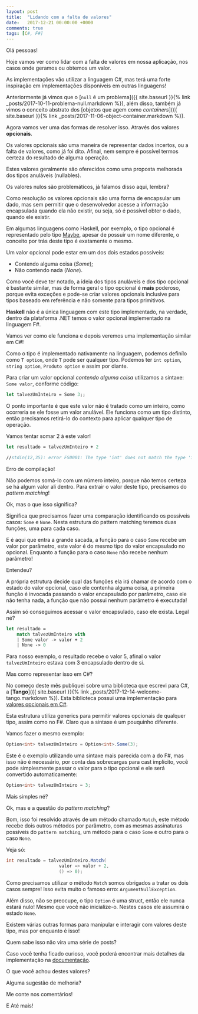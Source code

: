 ```yaml
---
layout: post
title:  "Lidando com a falta de valores"
date:   2017-12-21 00:00:00 +0000
comments: true
tags: [C#, F#]
---
```


Olá pessoas!

Hoje vamos ver como lidar com a falta de valores em nossa aplicação, nos casos onde geramos ou obtemos um valor.

As implementações vão utilizar a linguagem C#, mas terá uma forte inspiração em implementações disponíveis em outras linguagens!

<!--more-->

Anteriormente já vimos que o [`null` é um problema]({{ site.baseurl }}{% link _posts/2017-10-11-problema-null.markdown %}), além disso, também já vimos o conceito abstrato dos [objetos que agem como *containers*]({{ site.baseurl }}{% link _posts/2017-11-06-object-container.markdown %}).

Agora vamos ver uma das formas de resolver isso. Através dos valores **opcionais**.

Os valores opcionais são uma maneira de representar dados incertos, ou a falta de valores, como já foi dito. Afinal, nem sempre é possível termos certeza do resultado de alguma operação.

Estes valores geralmente são oferecidos como uma proposta melhorada dos tipos anuláveis (nullables).

Os valores nulos são problemáticos, já falamos disso aqui, lembra? 

Como resolução os valores opcionais são uma forma de encapsular um dado, mas sem permitir que o desenvolvedor acesse a informação encapsulada quando ela não existir, ou seja, só é possível obter o dado, quando ele existir.

Em algumas linguagens como Haskell, por exemplo, o tipo opcional é representado pelo tipo [Maybe](https://hackage.haskell.org/package/base-4.10.0.0/docs/Data-Maybe.html), apesar de possuir um nome diferente, o conceito por trás deste tipo é exatamente o mesmo.

Um valor opcional pode estar em um dos dois estados possíveis:

* Contendo alguma coisa (*Some*);
* Não contendo nada (*None*).

Como você deve ter notado, a ideia dos tipos anuláveis e dos tipo opcional é bastante similar, mas de forma geral o tipo opcional é **mais** poderoso, porque evita exceções e pode-se criar valores opcionais inclusive para tipos baseado em referência e não somente para tipos primitivos.

**Haskell** não é a única linguagem com este tipo implementado, na verdade, dentro da plataforma .NET temos o valor opcional implementado na linguagem F#.

Vamos ver como ele funciona e depois veremos uma implementação similar em C#!

Como o tipo é implementado nativamente na linguagem, podemos definílo como `T option`, onde `T` pode ser qualquer tipo. Podemos ter `int option`, `string option`, `Produto option` e assim por diante.

Para criar um valor opcional *contendo alguma coisa* utilizamos a sintaxe: `Some valor`, conforme código:

```fsharp
let talvezUmInteiro = Some 3;;
```

O ponto importante é que este valor não é tratado como um inteiro, como ocorreria se ele fosse um valor anulável. Ele funciona como um tipo distinto, então precisamos retirá-lo do contexto para aplicar qualquer tipo de operação.

Vamos tentar somar 2 à este valor!

```fsharp
let resultado = talvezUmInteiro + 2

//stdin(12,35): error FS0001: The type 'int' does not match the type 'int option'
```

Erro de compilação!

Não podemos somá-lo com um número inteiro, porque não temos certeza se há algum valor ali dentro.
Para extrair o valor deste tipo, precisamos do *pattern matching*!

Ok, mas o que isso significa?

Significa que precisamos fazer uma comparação identificando os possíveis casos: `Some` e `None`. Nesta estrutura do pattern matching teremos duas funções, uma para cada caso.

E é aqui que entra a grande sacada, a função para o caso `Some` recebe um valor por parâmetro, este valor é do mesmo tipo do valor encapsulado no opcional. Enquanto a função para o caso `None` não recebe nenhum parâmetro!

Entendeu?

A própria estrutura decide qual das funções ela irá chamar de acordo com o estado do valor opcional, caso ele contenha alguma coisa, a primeira função é invocada passando o valor encapsulado por parâmetro, caso ele não tenha nada, a função que não possui nenhum parâmetro é executada!

Assim só conseguimos acessar o valor encapsulado, caso ele exista. Legal né?


```fsharp
let resultado =
    match talvezUmInteiro with
    | Some valor -> valor + 2
    | None -> 0
```

Para nosso exemplo, o resultado recebe o valor 5, afinal o valor `talvezUmInteiro` estava com 3 encapsulado dentro de si.

Mas como representar isso em C#?

No começo deste mês publiquei sobre uma biblioteca que escrevi para C#, a [**Tango**]({{ site.baseurl }}{% link _posts/2017-12-14-welcome-tango.markdown %}). Esta biblioteca possui uma implementação para [valores opcionais em C#](https://github.com/gabrielschade/Tango/blob/master/Tango/Tango/Types/Option.cs).

Esta estrutura utiliza generics para permitir valores opcionais de qualquer tipo, assim como no F#. Claro que a sintaxe é um pouquinho diferente.

Vamos fazer o mesmo exemplo:

```csharp
Option<int> talvezUmInteiro = Option<int>.Some(3);
```

Este é o exemplo utilizando uma sintaxe mais parecida com a do F#, mas isso não é necessário, por conta das sobrecargas para cast implícito, você pode simplesmente passar o valor para o tipo opcional e ele será convertido automaticamente:

```csharp
Option<int> talvezUmInteiro = 3;
```

Mais simples né?

Ok, mas e a questão do *pattern matching*?

Bom, isso foi resolvido através de um método chamado `Match`, este método recebe dois outros métodos por parâmetro, com as mesmas assinaturas possíveis do `pattern matching`, um método para o caso `Some` e outro para o caso `None`.

Veja só:

```csharp
int resultado = talvezUmInteiro.Match(
                    valor => valor + 2,
                    () => 0);
```

Como precisamos utilizar o método `Match` somos obrigados a tratar os dois casos sempre! Isso evita muito o famoso erro: `ArgumentNullException`.

Além disso, não se preocupe, o tipo `Option` é uma struct, então ele nunca estará nulo! Mesmo que você não inicialize-o. Nestes casos ele assumirá o estado `None`.

Existem várias outras formas para manipular e interagir com valores deste tipo, mas por enquanto é isso!

Quem sabe isso não vira uma série de posts?

Caso você tenha ficado curioso, você poderá encontrar mais detalhes da implementação na [documentação](https://gabrielschade.gitbooks.io/tango-br/content/Types/Option/Introduction.html).

O que você achou destes valores?

Alguma sugestão de melhoria?

Me conte nos comentários!

E Até mais!